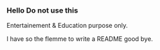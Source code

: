 ### Hello Do not use this

Entertainement & Education purpose only.

I have so the flemme to write a README good bye.